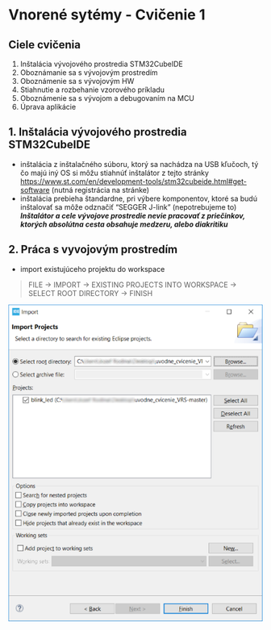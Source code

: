 # Vnorené sytémy - Cvičenie 1
## Ciele cvičenia ##
1. Inštalácia vývojového prostredia STM32CubeIDE
2. Oboznámanie sa s vývojovým prostredím
3. Oboznámenie sa s vývojovým HW
4. Stiahnutie a rozbehanie vzorového príkladu
5. Oboznámenie sa s vývojom a debugovaním na MCU
6. Úprava aplikácie
## 1. Inštalácia vývojového prostredia STM32CubeIDE ##
- inštalácia z inštalačného súboru, ktorý sa nachádza na USB kľučoch, tý čo majú iný OS si môžu stiahnúť inštalátor z tejto stránky <https://www.st.com/en/development-tools/stm32cubeide.html#get-software> (nutná registrácia na stránke)
- inštalácia prebieha štandardne, pri výbere komponentov, ktoré sa budú inštalovať sa môže odznačiť “SEGGER J-link” (nepotrebujeme to)
***Inštalátor a cele vývojove prostredie nevie pracovať z priečinkov, ktorých absolútna cesta obsahuje medzeru, alebo diakritiku***
## 2. Práca s vyvojovým prostredím ##
- import existujúceho projektu do workspace
> FILE -> IMPORT -> EXISTING PROJECTS INTO WORKSPACE -> SELECT ROOT DIRECTORY -> FINISH

![alt text](documents/obrazky/project-import.png)
